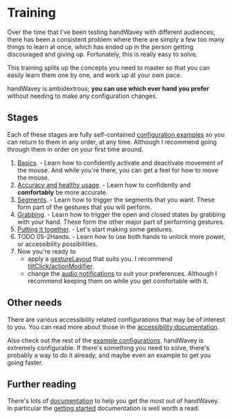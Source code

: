 # Training

Over the time that I've been testing handWavey with different audiences; there has been a consistent problem where there are simply a few too many things to learn at once, which has ended up in the person getting discouraged and giving up. Fortunately, this is really easy to solve.

This training splits up the concepts you need to master so that you can easily learn them one by one, and work up at your own pace.

handWavey is ambidextrous; **you can use which ever hand you prefer** without needing to make any configuration changes.

## Stages

Each of these stages are fully self-contained [configuration examples](https://github.com/ksandom/handWavey/blob/main/docs/user/exampleConfigurations.md) so you can return to them in any order, at any time. Although I recommend going through them in order on your first time around.

1. [Basics](00-basics). - Learn how to confidently activate and deactivate movement of the mouse. And while you're there, you can get a feel for how to move the mouse.
1. [Accuracy and healthy usage](01-accuracy). - Learn how to confidently and **comfortably** be more accurate.
1. [Segments](02-segments). - Learn how to trigger the segments that you want. These form part of the gestures that you will perform.
1. [Grabbing](03-grabing). - Learn how to trigger the open and closed states by grabbing with your hand. These form the other major part of performing gestures.
1. [Putting it together](04-allTogether). - Let's start making some gestures.
1. TODO 05-2Hands. - Learn how to use both hands to unlock more power, or accessibility possibilities.
1. Now you're ready to
    * apply a [gestureLayout](https://github.com/ksandom/handWavey/tree/main/examples/gestureLayouts) that suits you. I recommend [tiltClick/actionModifier](https://github.com/ksandom/handWavey/tree/main/examples/gestureLayouts/tiltClick/actionModifier).
    * change the [audio notifications](https://github.com/ksandom/handWavey/tree/main/examples/audio) to suit your preferences. Although I recommend keeping them on while you get comfortable with it.

## Other needs

There are various accessibility related configurations that may be of interest to you. You can read more about those in the [accessibility documentation](https://github.com/ksandom/handWavey/blob/main/docs/user/accessibility.md).

Also check out the rest of the [example configurations](https://github.com/ksandom/handWavey/tree/main/examples). handWavey is extremely configurable. If there's something you need to solve, there's probably a way to do it already, and maybe even an example to get you going faster.

## Further reading

There's lots of [documentation](https://github.com/ksandom/handWavey/tree/main/docs) to help you get the most out of handWavey. In particular the [getting started](https://github.com/ksandom/handWavey/blob/main/docs/user/gettingStarted.md) documentation is well worth a read.
